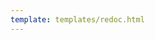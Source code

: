 ```yaml
---
template: templates/redoc.html
---
```


<redoc spec-url="../../apis/restapis/fido.yaml" theme='{{redoc_theme}}'></redoc>
